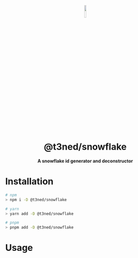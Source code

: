 <div align="center">
<img src="https://imgur.com/xPygSgY.png" align="center" width="10%" alt="">

# @t3ned/snowflake

**A snowflake id generator and deconstructor**

</div>

# Installation

```sh
# npm
> npm i -D @t3ned/snowflake

# yarn
> yarn add -D @t3ned/snowflake

# pnpm
> pnpm add -D @t3ned/snowflake
```

# Usage
